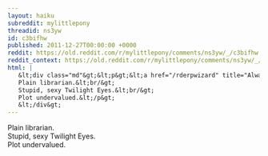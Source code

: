 ```yaml
---
layout: haiku
subreddit: mylittlepony
threadid: ns3yw
id: c3bifhw
published: 2011-12-27T00:00:00 +0000
reddit: https://old.reddit.com/r/mylittlepony/comments/ns3yw/_/c3bifhw
reddit_context: https://old.reddit.com/r/mylittlepony/comments/ns3yw/_/c3bifhw?context=3
html: |
   &lt;div class="md"&gt;&lt;p&gt;&lt;a href="/rderpwizard" title="Always Relevant / Sweater Vest Stacks With Glasses / Paper Bag Princess"&gt;&lt;/a&gt;
   Plain librarian.&lt;br/&gt;
   Stupid, sexy Twilight Eyes.&lt;br/&gt;
   Plot undervalued.&lt;/p&gt;
   &lt;/div&gt;
---
```


[](/rderpwizard "Always Relevant / Sweater Vest Stacks With Glasses / Paper Bag Princess")
Plain librarian.  
Stupid, sexy Twilight Eyes.  
Plot undervalued.